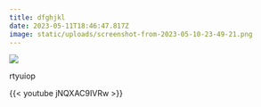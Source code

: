 ```yaml
---
title: dfghjkl
date: 2023-05-11T18:46:47.817Z
image: static/uploads/screenshot-from-2023-05-10-23-49-21.png
---
```

![](static/uploads/screenshot-from-2023-05-10-23-49-21.png)

r﻿tyuiop



 {{< youtube jNQXAC9IVRw >}}